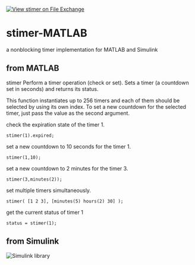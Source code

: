 [![View stimer on File Exchange](https://www.mathworks.com/matlabcentral/images/matlab-file-exchange.svg)](https://la.mathworks.com/matlabcentral/fileexchange/106220-stimer)

# stimer-MATLAB
a nonblocking timer implementation for MATLAB and Simulink

## from MATLAB

stimer Perform a timer operation (check or set).  Sets a timer (a countdown set in seconds) and returns its status. 


This function instantiates up to 256 timers and each of them should be selected by using its own index. To set a new countdown for the selected timer, just pass the value as the second argument. 
 
check the expiration state of the timer 1. 
``` 
stimer(1).expired; 
```

set a new countdown to 10 seconds for the timer 1.
```
stimer(1,10); 
``` 

set a new countdown to 2 minutes for the timer 3.
```
stimer(3,minutes(2));
```

set multiple timers simultaneously.
```
stimer( [1 2 3], [minutes(5) hours(2) 30] );
```

get the current status of timer 1
```
status = stimer(1); 
``` 
 
## from Simulink

![Simulink library](https://user-images.githubusercontent.com/11412210/154407877-b18fe958-b94a-40ee-8476-9bf5fcee4a84.png)

